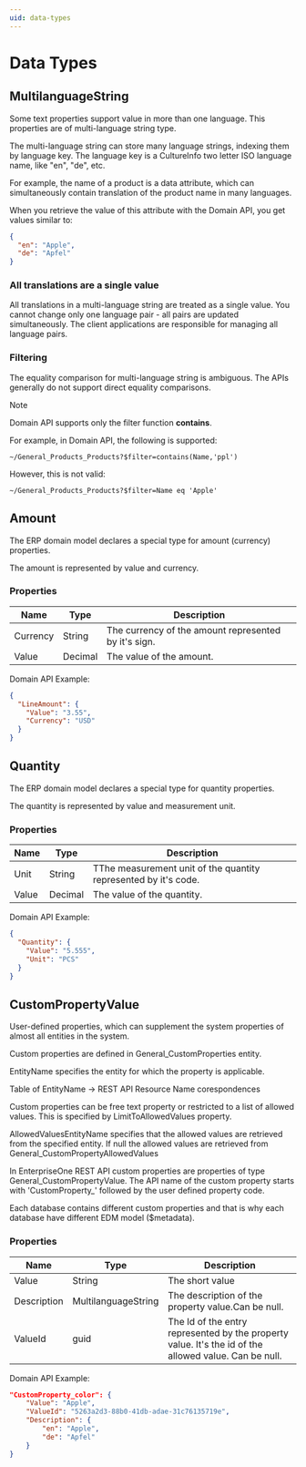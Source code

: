 ```yaml
---
uid: data-types
---
```

# Data Types

## MultilanguageString

Some text properties support value in more than one language.
This properties are of multi-language string type.

The multi-language string can store many language strings, indexing them by language key.
The language key is a CultureInfo two letter ISO language name, like "en", "de", etc.

For example, the name of a product is a data attribute, which can simultaneously contain translation of the product name in many languages.

When you retrieve the value of this attribute with the Domain API, you get values similar to:

```json
{
  "en": "Apple",
  "de": "Apfel"
}
```

### All translations are a single value

All translations in a multi-language string are treated as a single value.
You cannot change only one language pair - all pairs are updated simultaneously.
The client applications are responsible for managing all language pairs.

### Filtering

The equality comparison for multi-language string is ambiguous.
The APIs generally do not support direct equality comparisons.

> [!note]
> Domain API supports only the filter function **contains**.

For example, in Domain API, the following is supported:

    ~/General_Products_Products?$filter=contains(Name,'ppl')  
    
However, this is not valid:

    ~/General_Products_Products?$filter=Name eq 'Apple'  

## Amount

The ERP domain model declares a special type for amount (currency) properties.

The amount is represented by value and currency.

### Properties

| Name | Type | Description |
| --- | --- | --- |
| Currency | String | The currency of the amount represented by it's sign. |
| Value | Decimal | The value of the amount. |

Domain API Example:  

```json
{
  "LineAmount": {
    "Value": "3.55",
    "Currency": "USD"
  }
}
```

## Quantity

The ERP domain model declares a special type for quantity properties.

The quantity is represented by value and measurement unit.

### Properties

| Name | Type | Description |
| --- | --- | --- |
| Unit | String | TThe measurement unit of the quantity represented by it's code. |
| Value | Decimal | The value of the quantity. |

Domain API Example:  

```json
{
  "Quantity": {
    "Value": "5.555",
    "Unit": "PCS"
  }
}
```

## CustomPropertyValue

User-defined properties, which can supplement the system properties of almost all entities in the system.

Custom properties are defined in General_CustomProperties entity.

EntityName specifies the entity for which the property is applicable.

Table of EntityName -> REST API Resource Name corespondences

Custom properties can be free text property or restricted to a list of allowed values. This is specified by LimitToAllowedValues property.

AllowedValuesEntityName specifies that the allowed values are retrieved from the specified entity. If null the allowed values are retrieved from General_CustomPropertyAllowedValues

In EnterpriseOne REST API custom properties are properties of type General_CustomPropertyValue. The API name of the custom property starts with 'CustomProperty_' followed by the user defined property code.

Each database contains different custom properties and that is why each database have different EDM model ($metadata).

### Properties

| Name | Type | Description |
| --- | --- | --- |
| Value | String | The short value |
| Description | MultilanguageString | The description of the property value.Can be null. |
| ValueId | guid | The Id of the entry represented by the property value. It's the id of the allowed value. Can be null. |

Domain API Example:  

```json
"CustomProperty_color": {
    "Value": "Apple",
    "ValueId": "5263a2d3-88b0-41db-adae-31c76135719e",
    "Description": {
        "en": "Apple",
        "de": "Apfel"
    }
}
```
